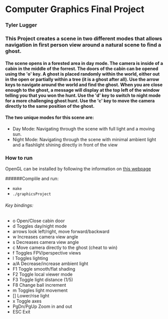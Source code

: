 # Computer Graphics Final Project

### Tyler Lugger

### This Project creates a scene in two different modes that allows navigation in first person view around a natural scene to find a ghost.

#### The scene opens in a forested area in day mode. The camera is inside of a cabin in the middle of the forrest. The doors of the cabin can be opened using the 'o' key. A ghost is placed randomly within the world, either out in the open or partially within a tree (it is a ghost after all). Use the arrow keys to navigate around the world and find the ghost. When you are close enough to the ghost, a message will display at the top left of the window telling you that you won the hunt. Use the 'd' key to switch to night mode for a more challenging ghost hunt. Use the 'c' key to move the camera directly to the same position of the ghost.


#### The two unique modes for this scene are:
* Day Mode: Navigating through the scene with full light and a moving sun.
* Night Mode: Navigating through the scene with minimal ambient light and a flashlight shining directly in front of the view

### How to run
OpenGL can be installed by following the information on [this webpage](http://www.prinmath.com/csci5229/misc/install.html)


######Complile and run:
* `make`
* `./graphicsProject`

###### Key bindings:
*  o          Open/Close cabin door
*  d          Toggles day/night mode
*  arrows     look left/right, move forward/backward
*  w          Increases camera view angle
*  s          Decreases camera view angle
*  c          Move camera directly to the ghost (cheat to win)
*  f          Toggles FPV/perspective views
*  l          Toggles lighting
*  a/A        Decrease/increase ambient light
*  F1         Toggle smooth/flat shading
*  F2         Toggle local viewer mode
*  F3         Toggle light distance (1/5)
*  F8         Change ball increment
*  m          Toggles light movement
*  []         Lower/rise light
*  x          Toggle axes
*  PgDn/PgUp  Zoom in and out
*  ESC        Exit
